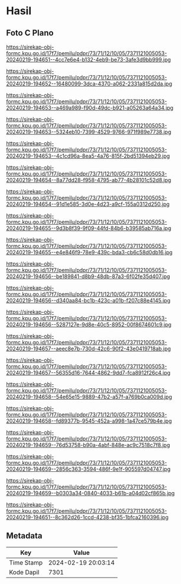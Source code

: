 # Hasil

## Foto C Plano

https://sirekap-obj-formc.kpu.go.id/17f7/pemilu/pdpr/73/71/12/10/05/7371121005053-20240219-194651--4cc7e6e4-b132-4eb9-be73-3afe3d9bb999.jpg

https://sirekap-obj-formc.kpu.go.id/17f7/pemilu/pdpr/73/71/12/10/05/7371121005053-20240219-194652--16480099-3dca-4370-a062-2331a815d2da.jpg

https://sirekap-obj-formc.kpu.go.id/17f7/pemilu/pdpr/73/71/12/10/05/7371121005053-20240219-194653--a469a989-f90d-49dc-b921-a05263a64a34.jpg

https://sirekap-obj-formc.kpu.go.id/17f7/pemilu/pdpr/73/71/12/10/05/7371121005053-20240219-194653--5324eb10-7399-4529-9766-971f989e7738.jpg

https://sirekap-obj-formc.kpu.go.id/17f7/pemilu/pdpr/73/71/12/10/05/7371121005053-20240219-194653--4c1cd96a-8ea5-4a76-815f-2bd51394eb29.jpg

https://sirekap-obj-formc.kpu.go.id/17f7/pemilu/pdpr/73/71/12/10/05/7371121005053-20240219-194654--8a77dd28-f958-4795-ab77-4b28101c52d8.jpg

https://sirekap-obj-formc.kpu.go.id/17f7/pemilu/pdpr/73/71/12/10/05/7371121005053-20240219-194654--91d1e585-3d0e-4d23-a9cf-155a0312d250.jpg

https://sirekap-obj-formc.kpu.go.id/17f7/pemilu/pdpr/73/71/12/10/05/7371121005053-20240219-194655--9d3b8f39-9f09-44fd-84b6-b39585ab716a.jpg

https://sirekap-obj-formc.kpu.go.id/17f7/pemilu/pdpr/73/71/12/10/05/7371121005053-20240219-194655--e4e846f9-78e9-439c-bda3-cb6c58d0db16.jpg

https://sirekap-obj-formc.kpu.go.id/17f7/pemilu/pdpr/73/71/12/10/05/7371121005053-20240219-194656--be189841-d8b9-48db-87a3-6f02fe35d407.jpg

https://sirekap-obj-formc.kpu.go.id/17f7/pemilu/pdpr/73/71/12/10/05/7371121005053-20240219-194656--d340aa84-bc1b-423c-a01b-f207c88e4145.jpg

https://sirekap-obj-formc.kpu.go.id/17f7/pemilu/pdpr/73/71/12/10/05/7371121005053-20240219-194656--5287127e-9d8e-40c5-8952-00f8674601c9.jpg

https://sirekap-obj-formc.kpu.go.id/17f7/pemilu/pdpr/73/71/12/10/05/7371121005053-20240219-194657--aeec8e7b-730d-42c6-90f2-43e0419718ab.jpg

https://sirekap-obj-formc.kpu.go.id/17f7/pemilu/pdpr/73/71/12/10/05/7371121005053-20240219-194657--56355d16-7644-4862-9dd7-fca8912f26c4.jpg

https://sirekap-obj-formc.kpu.go.id/17f7/pemilu/pdpr/73/71/12/10/05/7371121005053-20240219-194658--54e65e15-9889-47b2-a57f-a769b0ca009d.jpg

https://sirekap-obj-formc.kpu.go.id/17f7/pemilu/pdpr/73/71/12/10/05/7371121005053-20240219-194658--fd89377b-9545-452a-a998-1a47ce579b4e.jpg

https://sirekap-obj-formc.kpu.go.id/17f7/pemilu/pdpr/73/71/12/10/05/7371121005053-20240219-194659--76d53758-b90a-4abf-848e-ac9c7518c7f8.jpg

https://sirekap-obj-formc.kpu.go.id/17f7/pemilu/pdpr/73/71/12/10/05/7371121005053-20240219-194659--2856c363-3594-486f-9e1f-905597d04747.jpg

https://sirekap-obj-formc.kpu.go.id/17f7/pemilu/pdpr/73/71/12/10/05/7371121005053-20240219-194659--b0303a34-0840-4033-b61b-a04d02cf865b.jpg

https://sirekap-obj-formc.kpu.go.id/17f7/pemilu/pdpr/73/71/12/10/05/7371121005053-20240219-194651--8c362d26-1ccd-4238-bf35-1bfca2160396.jpg


## Metadata

| Key        | Value               |
| ---------- | ------------------- |
| Time Stamp | 2024-02-19 20:03:14 |
| Kode Dapil | 7301                |



